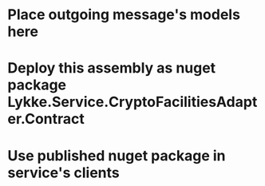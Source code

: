 ﻿# Place outgoing message's models here
# Deploy this assembly as nuget package Lykke.Service.СryptoFacilitiesAdapter.Contract
# Use published nuget package in service's clients

